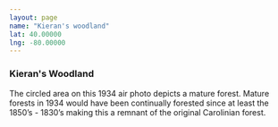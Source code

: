 ```yaml
---
layout: page
name: "Kieran's woodland"
lat: 40.00000
lng: -80.00000
---
```



### Kieran's Woodland

The circled area on this 1934 air photo depicts a mature forest. Mature forests in 1934 would have been continually forested since at least the 1850’s - 1830’s making this a remnant of the original Carolinian forest.